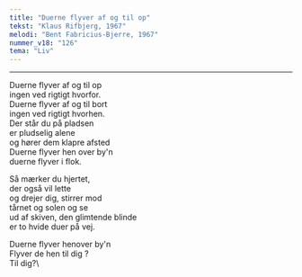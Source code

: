 ```yaml
---
title: "Duerne flyver af og til op"
tekst: "Klaus Rifbjerg, 1967"
melodi: "Bent Fabricius-Bjerre, 1967"
nummer_v18: "126"
tema: "Liv"
---
```


***

Duerne flyver af og til op\
ingen ved rigtigt hvorfor.\
Duerne flyver af og til bort\
ingen ved rigtigt hvorhen.\
Der står du på pladsen\
er pludselig alene\
og hører dem klapre afsted\
Duerne flyver hen over by'n\
duerne flyver i flok.

Så mærker du hjertet,\
der også vil lette\
og drejer dig, stirrer mod\
tårnet og solen og se\
ud af skiven, den glimtende blinde\
er to hvide duer på vej.

Duerne flyver henover by'n\
Flyver de hen til dig ?\
Til dig?\
